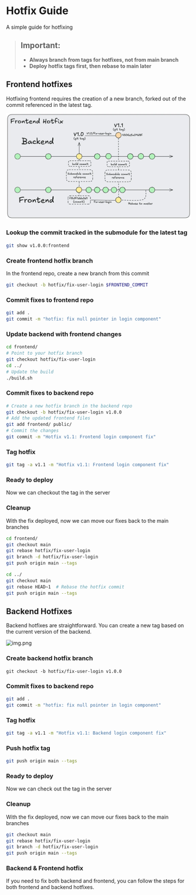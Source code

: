 
# Hotfix Guide

A simple guide for hotfixing

> ## Important:
> 
> - **Always branch from tags for hotfixes, not from main branch**
> - **Deploy hotfix tags first, then rebase to main later**


## Frontend hotfixes

Hotfixing frontend requires the creation of a new branch,
forked out of the commit referenced in the latest tag.

![frontend-hotfix.png](images/frontend-hotfix.png)

### Lookup the commit tracked in the submodule for the latest tag

```bash
git show v1.0.0:frontend 
```

### Create frontend hotfix branch

In the frontend repo, create a new branch from this commit

```bash
git checkout -b hotfix/fix-user-login $FRONTEND_COMMIT
```

### Commit fixes to frontend repo
```bash
git add .
git commit -m "hotfix: fix null pointer in login component"
```

### Update backend with frontend changes

```bash
cd frontend/
# Point to your hotfix branch
git checkout hotfix/fix-user-login
cd ../
# Update the build
./build.sh
```

### Commit fixes to backend repo

```bash
# Create a new hotfix branch in the backend repo
git checkout -b hotfix/fix-user-login v1.0.0
# Add the updated frontend files
git add frontend/ public/
# Commit the changes
git commit -m "Hotfix v1.1: Frontend login component fix"
```

### Tag hotfix

```bash
git tag -a v1.1 -m "Hotfix v1.1: Frontend login component fix"
```

### Ready to deploy

Now we can checkout the tag in the server

### Cleanup

With the fix deployed, now we can move our fixes back to the main branches

```bash
cd frontend/
git checkout main
git rebase hotfix/fix-user-login
git branch -d hotfix/fix-user-login
git push origin main --tags
```

```bash
cd ../
git checkout main
git rebase HEAD~1  # Rebase the hotfix commit
git push origin main --tags
```

## Backend Hotfixes

Backend hotfixes are straightforward. 
You can create a new tag based on the current version of the backend.

![img.png](img.png)

### Create backend hotfix branch

```
git checkout -b hotfix/fix-user-login v1.0.0
```

### Commit fixes to backend repo

```bash
git add .
git commit -m "hotfix: fix null pointer in login component"
```

### Tag hotfix

```bash
git tag -a v1.1 -m "Hotfix v1.1: Backend login component fix"
```

### Push hotfix tag

```bash
git push origin main --tags
```

### Ready to deploy

Now we can check out the tag in the server

### Cleanup
With the fix deployed, now we can move our fixes back to the main branches

```bash
git checkout main
git rebase hotfix/fix-user-login
git branch -d hotfix/fix-user-login
git push origin main --tags
```

### Backend & Frontend hotfix

If you need to fix both backend and frontend, you can follow the steps for both frontend and backend hotfixes.


